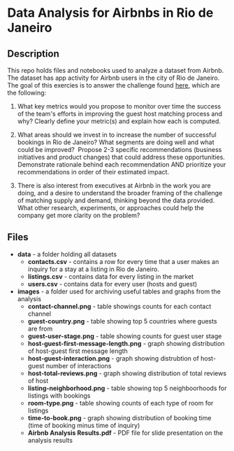 # Data Analysis for Airbnbs in Rio de Janeiro
## Description
This repo holds files and notebooks used to analyze a dataset from Airbnb. The dataset has app activity for Airbnb users in 
the city of Rio de Janeiro. The goal of this exercies is 
to answer the challenge found [here](https://colab.research.google.com/github/interviewquery/takehomes/blob/airbnb_1/airbnb_1/takehomefile.ipynb#scrollTo=eef90170), 
which are the following:

1.  What key metrics would you propose to monitor over time the success of the team's efforts in improving
    the guest host matching process and why? Clearly define your metric(s) and explain how each is computed.

3.  What areas should we invest in to increase the number of successful bookings in Rio de Janeiro? What
    segments are doing well and what could be improved? ​ ​Propose 2-3 specific recommendations (business
    initiatives and product changes) that could address these opportunities. Demonstrate rationale behind
    each recommendation AND prioritize your recommendations in order of their estimated impact.

5.  There is also interest from executives at Airbnb in the work you are doing, and a desire to understand
    the broader framing of the challenge of matching supply and demand, thinking beyond the data
    provided. What other research, experiments, or approaches could help the company get more clarity on the problem?

## Files
- **data** - a folder holding all datasets
  - **contacts.csv** - contains a row for every time that a user makes an inquiry for a stay at a listing in Rio de Janeiro.
  - **listings.csv** - contains data for every listing in the market
  - **users.csv** - contains data for every user (hosts and guest)
- **images** - a folder used for archiving useful tables and graphs from the analysis
  - **contact-channel.png** - table showings counts for each contact channel
  - **guest-country.png** - table showing top 5 countries where guests are from
  - **guest-user-stage.png** - table showing counts for guest user stage
  - **host-guest-first-message-length.png** - graph showing distribution of host-guest first message length
  - **host-guest-interaction.png** - graph showing distrubtion of host-guest number of interactions
  - **host-total-reviews.png** - graph showing distribution of total reviews of host
  - **listing-neighborhood.png** - table showing top 5 neighboorhoods for listings with bookings
  - **room-type.png** - table showing counts of each type of room for listings
  - **time-to-book.png** - graph showing distribution of booking time (time of booking minus time of inquiry)
  - **Airbnb Analysis Results.pdf** - PDF file for slide presentation on the analysis results 
